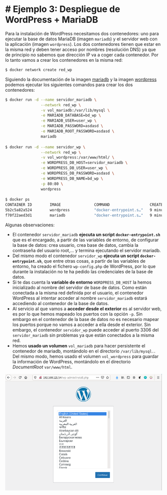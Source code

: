 # # Ejemplo 3: Despliegue de WordPress + MariaDB

Para la instalación de WordPress necesitamos dos contenedores: uno para ejecutar la base de datos MariaDB (imagen `mariadb`) y el servidor web con la aplicación (imagen `wordpress`). Los dos contenedores tienen que estar en la misma red y deben tener acceso por nombres (resolución DNS) ya que de principio no sabemos que dirección IP va a coger cada contenedor. Por lo tanto vamos a crear los contenedores en la misma red:

```bash
$ docker network create red_wp
```

Siguiendo la documentación de la imagen [mariadb](https://hub.docker.com/_/mariadb) y la imagen [wordpress](https://hub.docker.com/_/wordpress) podemos ejecutar los siguientes comandos para crear los dos contenedores:

```bash
$ docker run -d --name servidor_mariadb \
                --network red_wp \
                -v vol_mariadb:/var/lib/mysql \
                -e MARIADB_DATABASE=bd_wp \
                -e MARIADB_USER=user_wp \
                -e MARIADB_PASSWORD=asdasd \
                -e MARIADB_ROOT_PASSWORD=asdasd \
                mariadb
                
$ docker run -d --name servidor_wp \
                --network red_wp \
                -v vol_wordpress:/var/www/html/ \
                -e WORDPRESS_DB_HOST=servidor_mariadb \
                -e WORDPRESS_DB_USER=user_wp \
                -e WORDPRESS_DB_PASSWORD=asdasd \
                -e WORDPRESS_DB_NAME=bd_wp \
                -p 80:80 \
                wordpress

$ docker ps
CONTAINER ID        IMAGE               COMMAND                  CREATED             STATUS              PORTS                NAMES
5b2c5a82a524        wordpress           "docker-entrypoint.s…"   9 minutes ago       Up 9 minutes        0.0.0.0:80->80/tcp   servidor_wp
f70f22aed3d1        mariadb             "docker-entrypoint.s…"   9 minutes ago       Up 9 minutes        3306/tcp             servidor_mariadb
```

Algunas observaciones:

* El contenedor `servidor_mariadb` **ejecuta un script `docker-entrypoint.sh`** que es el encargado, a partir de las variables de entorno, de configurar la base de datos: crea usuario, crea base de datos, cambia la contraseña del usuario root,... y termina ejecutando el servidor mariadb.
* Del mismo modo el contenedor `servidor_wp` **ejecuta un script `docker-entrypoint.sh`**, que entre otras cosas, a partir de las variables de entorno, ha creado el fichero `wp-config.php` de WordPress, por lo que durante la instalación no te ha pedido las credenciales de la base de datos.
* Si te das cuenta la **variable de entorno** `WORDPRESS_DB_HOST` la hemos inicializado al nombre del servidor de base de datos. Como están conectada a la misma red definida por el usuario, el contenedor WordPress al intentar acceder al nombre `servidor_mariadb` estará accediendo al contenedor de la base de datos.
* Al servicio al que vamos a **acceder desde el exterior** es al servidor web, es por lo que hemos mapeado los puertos con la opción `-p`. Sin embargo en el contenedor de la base de datos no es necesario mapear los puertos porque no vamos a acceder a ella desde el exterior. Sin embargo, el contenedor `servidor_wp` puede acceder al puerto 3306 del `servidor_mariadb` sin problemas ya que están conectados a la misma red.
* Hemos **usado un volumen** `vol_mariadb` para hacer persistente el contenedor de mariadb, montándolo en el directorio `/var/lib/mysql.`. Del mismo modo, hemos usado el volumen `vol_wordpress` para guardar la información de WordPress, montándolo en el directorio *DocumentRoot* `var/www/html`.

![wordpress](img/wp.png)